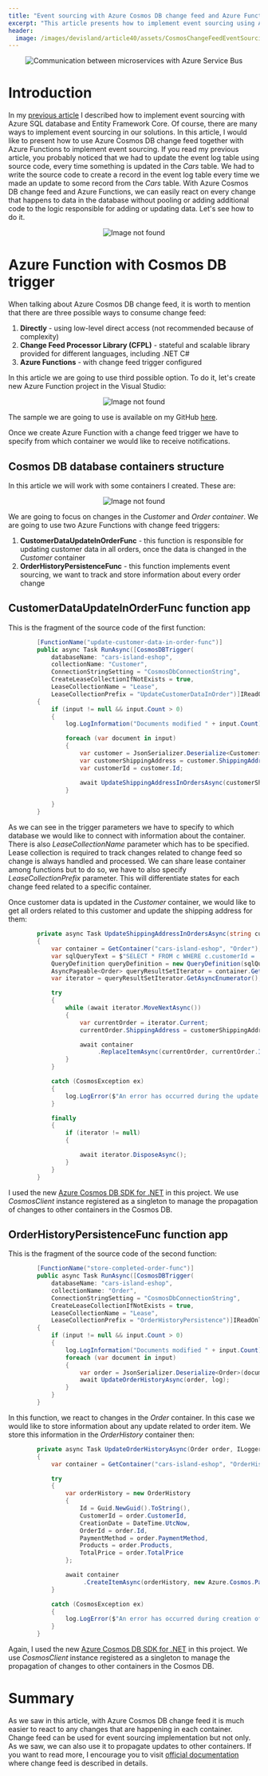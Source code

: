```yaml
---
title: "Event sourcing with Azure Cosmos DB change feed and Azure Functions"
excerpt: "This article presents how to implement event sourcing using Azure Functions and Azure Cosmos DB change feed"
header:
  image: /images/devisland/article40/assets/CosmosChangeFeedEventSourcing1.png
---
```


<p align="center">
<img src="/images/devisland/article40/assets/CosmosChangeFeedEventSourcing1.png?raw=true" alt="Communication between microservices with Azure Service Bus"/>
</p>

# Introduction

In my [previous article](https://daniel-krzyczkowski.github.io/Event-Sourcing-With-Azure-SQL-And-Entity-Framework-Core/) I described how to implement event sourcing with Azure SQL database and Entity Framework Core. Of course, there are many ways to implement event sourcing in our solutions. In this article, I would like to present how to use Azure Cosmos DB change feed together with Azure Functions to implement event sourcing. If you read my previous article, you probably noticed that we had to update the event log table using source code, every time something is updated in the *Cars* table. We had to write the source code to create a record in the event log table every time we made an update to some record from the *Cars* table. With Azure Cosmos DB change feed and Azure Functions, we can easily react on every change that happens to data in the database without pooling or adding additional code to the logic responsible for adding or updating data. Let's see how to do it.

<p align="center">
<img src="/images/devisland/article40/assets/CosmosChangeFeedEventSourcing3.png?raw=true" alt="Image not found"/>
</p>

# Azure Function with Cosmos DB trigger

When talking about Azure Cosmos DB change feed, it is worth to mention that there are three possible ways to consume change feed:

1. **Directly** - using low-level direct access (not recommended because of complexity)
2. **Change Feed Processor Library (CFPL)** - stateful and scalable library provided for different languages, including .NET C#
3. **Azure Functions** - with change feed trigger configured

In this article we are going to use third possible option. To do it, let's create new Azure Function project in the Visual Studio:

<p align="center">
<img src="/images/devisland/article40/assets/CosmosChangeFeedEventSourcing2.PNG?raw=true" alt="Image not found"/>
</p>

The sample we are going to use is available on my GitHub [here](https://github.com/Daniel-Krzyczkowski/MicrosoftAzure/tree/master/event-sourcing-with-cosmos-db-change-feed/EventSourcing).

Once we create Azure Function with a change feed trigger we have to specify from which container we would like to receive notifications.

## Cosmos DB database containers structure

In this article we will work with some containers I created. These are:

<p align="center">
<img src="/images/devisland/article40/assets/CosmosChangeFeedEventSourcing4.png?raw=true" alt="Image not found"/>
</p>

We are going to focus on changes in the *Customer* and *Order container*. We are going to use two Azure Functions with change feed triggers:

1. **CustomerDataUpdateInOrderFunc** - this function is responsible for updating customer data in all orders, once the data is changed in the *Customer* container
2. **OrderHistoryPersistenceFunc** - this function implements event sourcing, we want to track and store information about every order change


## CustomerDataUpdateInOrderFunc function app

This is the fragment of the source code of the first function:

```csharp
        [FunctionName("update-customer-data-in-order-func")]
        public async Task RunAsync([CosmosDBTrigger(
            databaseName: "cars-island-eshop",
            collectionName: "Customer",
            ConnectionStringSetting = "CosmosDbConnectionString",
            CreateLeaseCollectionIfNotExists = true,
            LeaseCollectionName = "Lease",
            LeaseCollectionPrefix = "UpdateCustomerDataInOrder")]IReadOnlyList<Document> input, ILogger log)
        {
            if (input != null && input.Count > 0)
            {
                log.LogInformation("Documents modified " + input.Count);

                foreach (var document in input)
                {
                    var customer = JsonSerializer.Deserialize<Customer>(document.ToString());
                    var customerShippingAddress = customer.ShippingAddress;
                    var customerId = customer.Id;

                    await UpdateShippingAddressInOrdersAsync(customerShippingAddress, customerId, log);
                }

            }
        }
```

As we can see in the trigger parameters we have to specify to which database we would like to connect with information about the container. There is also *LeaseCollectionName* parameter which has to be specified. Lease collection is required to track changes related to change feed so change is always handled and processed. We can share lease container among functions but to do so, we have to also specify *LeaseCollectionPrefix* parameter. This will differentiate states for each change feed related to a specific container.

Once customer data is updated in the *Customer* container, we would like to get all orders related to this customer and update the shipping address for them:

```csharp
        private async Task UpdateShippingAddressInOrdersAsync(string customerShippingAddress, string customerId, ILogger log)
        {
            var container = GetContainer("cars-island-eshop", "Order");
            var sqlQueryText = $"SELECT * FROM c WHERE c.customerId = '{customerId}'";
            QueryDefinition queryDefinition = new QueryDefinition(sqlQueryText);
            AsyncPageable<Order> queryResultSetIterator = container.GetItemQueryIterator<Order>(queryDefinition);
            var iterator = queryResultSetIterator.GetAsyncEnumerator();

            try
            {
                while (await iterator.MoveNextAsync())
                {
                    var currentOrder = iterator.Current;
                    currentOrder.ShippingAddress = customerShippingAddress;

                    await container
                         .ReplaceItemAsync(currentOrder, currentOrder.Id, new Azure.Cosmos.PartitionKey(currentOrder.Id));
                }
            }

            catch (CosmosException ex)
            {
                log.LogError($"An error has occurred during the update of orders for customer with id: {customerId}", ex);
            }

            finally
            {
                if (iterator != null)
                {

                    await iterator.DisposeAsync();
                }
            }
        }
```

I used the new [Azure Cosmos DB SDK for .NET](https://www.nuget.org/packages/Azure.Cosmos) in this project. We use *CosmosClient* instance registered as a singleton to manage the propagation of changes to other containers in the Cosmos DB.

## OrderHistoryPersistenceFunc function app

This is the fragment of the source code of the second function:

```csharp
        [FunctionName("store-completed-order-func")]
        public async Task RunAsync([CosmosDBTrigger(
            databaseName: "cars-island-eshop",
            collectionName: "Order",
            ConnectionStringSetting = "CosmosDbConnectionString",
            CreateLeaseCollectionIfNotExists = true,
            LeaseCollectionName = "Lease",
            LeaseCollectionPrefix = "OrderHistoryPersistence")]IReadOnlyList<Document> input, ILogger log)
        {
            if (input != null && input.Count > 0)
            {
                log.LogInformation("Documents modified " + input.Count);
                foreach (var document in input)
                {
                    var order = JsonSerializer.Deserialize<Order>(document.ToString());
                    await UpdateOrderHistoryAsync(order, log);
                }
            }
        }
```

In this function, we react to changes in the *Order* container. In this case we would like to store information about any update related to order item. We store this information in the *OrderHistory* container then:

```csharp
        private async Task UpdateOrderHistoryAsync(Order order, ILogger log)
        {
            var container = GetContainer("cars-island-eshop", "OrderHistory");

            try
            {
                var orderHistory = new OrderHistory
                {
                    Id = Guid.NewGuid().ToString(),
                    CustomerId = order.CustomerId,
                    CreationDate = DateTime.UtcNow,
                    OrderId = order.Id,
                    PaymentMethod = order.PaymentMethod,
                    Products = order.Products,
                    TotalPrice = order.TotalPrice
                };

                await container
                     .CreateItemAsync(orderHistory, new Azure.Cosmos.PartitionKey(orderHistory.OrderId));
            }

            catch (CosmosException ex)
            {
                log.LogError($"An error has occurred during creation of order history record for order with id: {order.Id}", ex);
            }
        }
```

Again, I used the new [Azure Cosmos DB SDK for .NET](https://www.nuget.org/packages/Azure.Cosmos) in this project. We use *CosmosClient* instance registered as a singleton to manage the propagation of changes to other containers in the Cosmos DB.

# Summary

As we saw in this article, with Azure Cosmos DB change feed it is much easier to react to any changes that are happening in each container. Change feed can be used for event sourcing implementation but not only. As we saw, we can also use it to propagate updates to other containers. If you want to read more, I encourage you to visit [official documentation](https://docs.microsoft.com/en-us/azure/cosmos-db/change-feed) where change feed is described in details.

